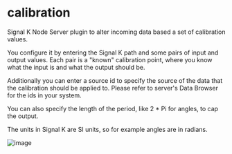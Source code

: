 # calibration
Signal K Node Server plugin to alter incoming data based a set of calibration values.


You configure it by entering the Signal K path and some pairs of input and output values. Each pair is a "known" calibration point, where you know what the input is and what the output should be.

Additionally you can enter a source id to specify the source of the data that the calibration should be applied to. Please refer to server's Data Browser for the ids in your system.

You can also specify the length of the period, like 2 * Pi for angles, to cap the output.

The units in Signal K are SI units, so for example angles are in radians.

![image](https://user-images.githubusercontent.com/1049678/100268587-ef688300-2f5d-11eb-9b5e-4358af94d110.png)




